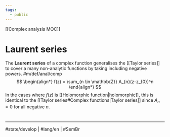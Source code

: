 ```yaml
---
tags:
  - public
---
```

[[Complex analysis MOC]]
# Laurent series
The **Laurent series** of a complex function generalises the [[Taylor series]] to cover a many non-analytic functions
by taking including negative powers. #m/def/anal/comp
$$
\begin{align*}
f(z) = \sum_{n \in \mathbb{Z}} A_{n}(z-z_{0})^n
\end{align*}
$$
In the cases where $f(z)$ is [[Holomorphic function|holomorphic]],
this is identical to the [[Taylor series#Complex functions|Taylor series]] since $A_n = 0$ for all negative $n$.



#
---
#state/develop | #lang/en | #SemBr
